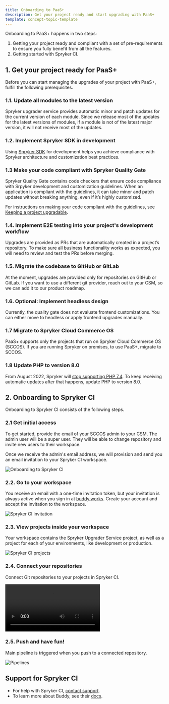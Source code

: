 ```yaml
---
title: Onboarding to PaaS+
description: Get your project ready and start upgrading with PaaS+
template: concept-topic-template
---
```


Onboarding to PaaS+ happens in two steps:

1. Getting your project ready and compliant with a set of pre-requirements to ensure you fully benefit from all the features.
2. Getting started with Spryker CI.


## 1. Get your project ready for PaaS+  

Before you can start managing the upgrades of your project with PaaS+, fulfill the following prerequisites.

### 1.1. Update all modules to the latest version

Spryker upgrader service provides automatic minor and patch updates for the current version of each module. Since we release most of the updates for the latest versions of modules, if a module is not of the latest major version, it will not receive most of the updates.

### 1.2. Implement Spryker SDK in development

Using [Spryker SDK](/docs/sdk/dev/spryker-sdk.html) for development helps you achieve compliance with Spryker architecture and customization best practices.

### 1.3 Make your code compliant with Spryker Quality Gate

Spryker Quality Gate contains code checkers that ensure code compliance with Srpyker development and customization guidelines. When an application is compliant with the guidelines, it can take minor and patch updates without breaking anything, even if it’s highly customized.

For instructions on making your code compliant with the guidelines, see [Keeping a project upgradable](/docs/scos/dev/guidelines/keeping-a-project-upgradable/keeping-a-project-upgradable.html).

### 1.4. Implement E2E testing into your project's development workflow

Upgrades are provided as PRs that are automatically created in a project’s repository. To make sure all business functionality works as expected, you will need to review and test the PRs before merging.

### 1.5. Migrate the codebase to GitHub or GitLab

At the moment, upgrades are provided only for repositories on GitHub or GitLab. If you want to use a different git provider, reach out to your CSM, so we can add it to our product roadmap.

### 1.6. Optional: Implement headless design

Currently, the quality gate does not evaluate frontend customizations. You can either move to headless or apply frontend upgrades manually.

### 1.7 Migrate to Spryker Cloud Commerce OS

PaaS+ supports only the projects that run on Spryker Cloud Commerce OS (SCCOS). If you are running Spryker on premises, to use PaaS+, migrate to SCCOS.

### 1.8 Update PHP to version 8.0

From August 2022, Spryker will [stop supporting PHP 7.4](https://docs.spryker.com/docs/scos/user/intro-to-spryker/whats-new/supported-versions-of-php.html). To keep receiving automatic updates after that happens, update PHP to version 8.0.

## 2. Onboarding to Spryker CI

Onboarding to Spryker CI consists of the following steps.

### 2.1 Get initial access

To get started, provide the email of your SCCOS admin to your CSM. The admin user will be a super user. They will be able to change repository and invite new users to their workspace.

Once we receive the admin's email address, we will provision and send you an email invitation to your Spryker CI workspace.

![Onboarding to Spryker CI](https://spryker.s3.eu-central-1.amazonaws.com/docs/paas%2B/dev/onboarding-to-paas%2B.md/onboarding-to-spryker-ci.png)

### 2.2. Go to your workspace

You receive an email with a one-time invitation token, but your invitation is always active when you sign in at [buddy.works](https://buddy.works). Create your account and accept the invitation to the workspace.

![Spryker CI invitation](https://spryker.s3.eu-central-1.amazonaws.com/docs/paas%2B/dev/onboarding-to-paas%2B.md/spryker-ci-invitation.png)


### 2.3. View projects inside your workspace

Your workspace contains the Spryker Upgrader Service project, as well as a project for each of your environments, like development or production.

![Spryker CI projects](https://spryker.s3.eu-central-1.amazonaws.com/docs/paas%2B/dev/onboarding-to-paas%2B.md/projects.png)

<!--### 2.4. Invite new users

Add new users to your project and assign user permissions. Two roles are available:

* Super users with read and write access that can configure repositories, run pipelines, and invite new users.
* Regular users with read access that can run pipelines.
-->

### 2.4. Connect your repositories

Connect Git repositories to your projects in Spryker CI.

![Switch repository](https://spryker.s3.eu-central-1.amazonaws.com/docs/paas%2B/dev/onboarding-to-paas%2B.md/switch-a-repo.mp4)

<!-- For detailed instructions, see [Connect Git repositories]() --> 

### 2.5. Push and have fun!

Main pipeline is triggered when you push to a connected repository.       

![Pipelines](https://spryker.s3.eu-central-1.amazonaws.com/docs/paas%2B/dev/platform-as-a-service-plus.md/pipelines.png)


## Support for Spryker CI

* For help with Spryker CI, [contact support](https://spryker.force.com/support/s/).
* To learn more about Buddy, see their [docs](https://buddy.works/docs).
